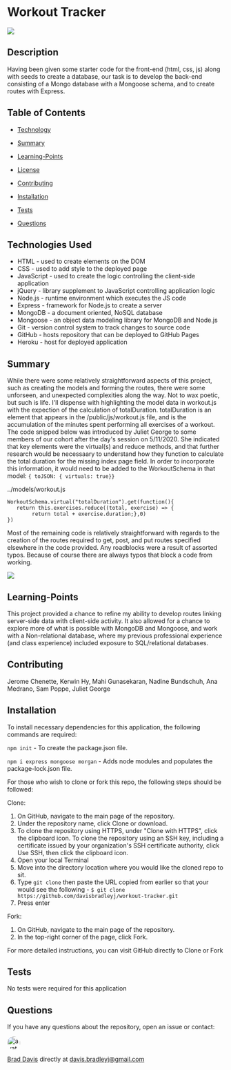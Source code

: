 # Workout Tracker

[<img src="https://img.shields.io/badge/License-MIT-blue.svg">](https://opensource.org/licenses/MIT) 

## Description

Having been given some starter code for the front-end (html, css, js) along with seeds to create a database, our task is to develop the back-end consisting of a Mongo database with a Mongoose schema, and to create routes with Express.

## Table of Contents

  * [Technology](#Technology)

  * [Summary](#Summary)

  * [Learning-Points](#Learning-Points)
  
  * [License](#License)
  
  * [Contributing](#Contributing)
  
  * [Installation](#Installation)
  
  * [Tests](#Tests)
  
  * [Questions](#Questions)

## Technologies Used
- HTML - used to create elements on the DOM
- CSS - used to add style to the deployed page
- JavaScript - used to create the logic controlling the client-side application
- jQuery - library supplement to JavaScript controlling application logic
- Node.js - runtime environment which executes the JS code
- Express - framework for Node.js to create a server
- MongoDB - a document oriented, NoSQL database
- Mongoose - an object data modeling library for MongoDB and Node.js
- Git - version control system to track changes to source code
- GitHub - hosts repository that can be deployed to GitHub Pages
- Heroku - host for deployed application

## Summary

While there were some relatively straightforward aspects of this project, such as creating the models and forming the routes, there were some unforseen, and unexpected complexities along the way.  Not to wax poetic, but such is life.  I'll dispense with highlighting the model data in workout.js with the expection of the calculation of totalDuration.  totalDuration is an element that appears in the /public/js/workout.js file, and is the accumulation of the minutes spent performing all exercises of a workout.  The code snipped below was introduced by Juliet George to some members of our cohort after the day's session on 5/11/2020.  She indicated that key elements were the virtual(s) and reduce methods, and that further research would be necessaary to understand how they function to calculate the total duration for the missing index page field.  In order to incorporate this information, it would need to be added to the WorkoutSchema in that model: `{ toJSON: { virtuals: true}}`

../models/workout.js
```
WorkoutSchema.virtual("totalDuration").get(function(){
   return this.exercises.reduce((total, exercise) => {
        return total + exercise.duration;},0) 
})
```

Most of the remaining code is relatively straightforward with regards to the creation of the routes required to get, post, and put routes specified elsewhere in the code provided.  Any roadblocks were a result of assorted typos. Because of course there are always typos that block a code from working.

<img src="https://github.com/davisbradleyj/workout-tracker/blob/master/workout_tracker.gif">

## Learning-Points

This project provided a chance to refine my ability to develop routes linking server-side data with client-side activity.  It also allowed for a chance to explore more of what is possible with MongoDB and Mongoose, and work with a Non-relational database, where my previous professional experience (and class experience) included exposure to SQL/relational databases.

## Contributing

Jerome Chenette, Kerwin Hy, Mahi Gunasekaran, Nadine Bundschuh, Ana Medrano, Sam Poppe, Juliet George

## Installation

To install necessary dependencies for this application, the following commands are required:

`npm init` - To create the package.json file.

`npm i express mongoose morgan` - Adds node modules and populates the package-lock.json file.

For those who wish to clone or fork this repo, the following steps should be followed:

Clone:
1) On GitHub, navigate to the main page of the repository.
2) Under the repository name, click Clone or download.
3) To clone the repository using HTTPS, under "Clone with HTTPS", click the clipboard icon. To clone the repository using an SSH key, including a certificate issued by your organization's SSH certificate authority, click Use SSH, then click the clipboard icon.
4) Open your local Terminal
5) Move into the directory location where you would like the cloned repo to sit.
6) Type `git clone` then paste the URL copied from earlier so that your would see the following - `$ git clone https://github.com/davisbradleyj/workout-tracker.git`
7) Press enter

Fork:
1) On GitHub, navigate to the main page of the repository.
2) In the top-right corner of the page, click Fork.

For more detailed instructions, you can visit GitHub directly to <a herf="https://help.github.com/en/github/creating-cloning-and-archiving-repositories/cloning-a-repository">Clone</a> or <a herf="https://help.github.com/en/github/getting-started-with-github/fork-a-repo">Fork</a>

## Tests

No tests were required for this application

## Questions

If you have any questions about the repository, open an issue or contact:

<img src="https://avatars3.githubusercontent.com/u/61176147?v=4" alt="avatar" style="border-radius: 16px" width="30">

[Brad Davis](https://github.com/davisbradleyj) directly at davis.bradleyj@gmail.com

 

 

 

 
